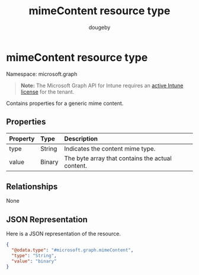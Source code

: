 ﻿---
title: "mimeContent resource type"
description: "Contains properties for a generic mime content."
author: "dougeby"
localization_priority: Normal
ms.prod: "intune"
doc_type: resourcePageType
---

# mimeContent resource type

Namespace: microsoft.graph

> **Note:** The Microsoft Graph API for Intune requires an [active Intune license](https://go.microsoft.com/fwlink/?linkid=839381) for the tenant.

Contains properties for a generic mime content.

## Properties

| Property | Type   | Description                                      |
| :------- | :----- | :----------------------------------------------- |
| type     | String | Indicates the content mime type.                 |
| value    | Binary | The byte array that contains the actual content. |

## Relationships

None

## JSON Representation

Here is a JSON representation of the resource.

<!-- {
  "blockType": "resource",
  "@odata.type": "microsoft.graph.mimeContent"
}
-->

```json
{
  "@odata.type": "#microsoft.graph.mimeContent",
  "type": "String",
  "value": "binary"
}
```
